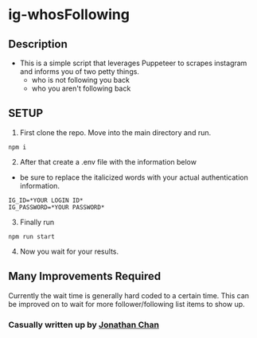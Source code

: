 # ig-whosFollowing

## Description

- This is a simple script that leverages Puppeteer to scrapes instagram and informs you of two petty things.
    - who is not following you back
    - who you aren't following back

## SETUP

1. First clone the repo. Move into the main directory and run.

```
npm i
```

2. After that create a .env file with the information below
- be sure to replace the italicized words with your actual authentication information.

```
IG_ID=*YOUR LOGIN ID*
IG_PASSWORD=*YOUR PASSWORD*
```

3. Finally run 

```
npm run start
```

4. Now you wait for your results.

## Many Improvements Required

Currently the wait time is generally hard coded to a certain time. This can be improved on to wait for more follower/following list items to show up.

### Casually written up by [Jonathan Chan](https://www.github.com/parmejon)

